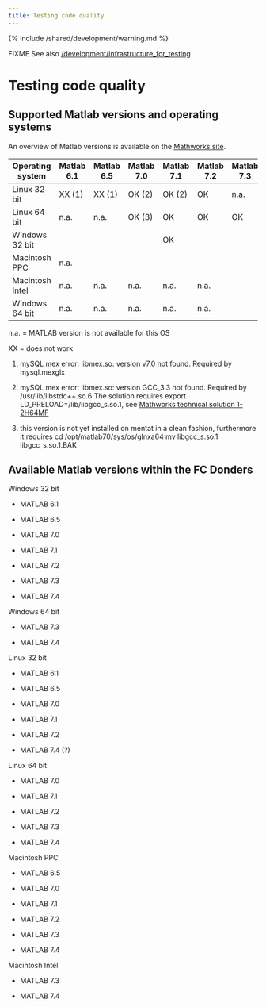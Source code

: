 ```yaml
---
title: Testing code quality
---
```


{% include /shared/development/warning.md %}

FIXME See also [/development/infrastructure_for_testing](/development/project/infrastructure_for_testing)

# Testing code quality

## Supported Matlab versions and operating systems

An overview of Matlab versions is available on the [Mathworks site](http://www.mathworks.com/support/sysreq/previous_releases.html).

| Operating system | Matlab 6.1 | Matlab 6.5 | Matlab 7.0 | Matlab 7.1 | Matlab 7.2 | Matlab 7.3 | Matlab 7.4 |
| ---------------- | ---------- | ---------- | ---------- | ---------- | ---------- | ---------- | ---------- |
| Linux 32 bit     | XX (1)     | XX (1)     | OK (2)     | OK (2)     | OK         | n.a.       |            |
| Linux 64 bit     | n.a.       | n.a.       | OK (3)     | OK         | OK         | OK         |            |
| Windows 32 bit   |            |            |            | OK         |            |            |            |
| Macintosh PPC    | n.a.       |            |            |            |            |            |            |
| Macintosh Intel  | n.a.       | n.a.       | n.a.       | n.a.       | n.a.       |            |            |
| Windows 64 bit   | n.a.       | n.a.       | n.a.       | n.a.       | n.a.       |            |            |

n.a. = MATLAB version is not available for this OS

XX = does not work

1. mySQL mex error: libmex.so: version v7.0 not found. Required by mysql.mexglx

2. mySQL mex error: libmex.so: version GCC_3.3 not found. Required by /usr/lib/libstdc++.so.6
   The solution requires export LD_PRELOAD=/lib/libgcc_s.so.1, see [Mathworks technical solution 1-2H64MF](http://www.mathworks.com/support/solutions/data/1-2H64MF.html?product=CO&solution=1-2H64MF)

3. this version is not yet installed on mentat in a clean fashion, furthermore it requires
   cd /opt/matlab70/sys/os/glnxa64
   mv libgcc_s.so.1 libgcc_s.so.1.BAK

## Available Matlab versions within the FC Donders

Windows 32 bit

- MATLAB 6.1

- MATLAB 6.5

- MATLAB 7.0

- MATLAB 7.1

- MATLAB 7.2

- MATLAB 7.3

- MATLAB 7.4

Windows 64 bit

- MATLAB 7.3

- MATLAB 7.4

Linux 32 bit

- MATLAB 6.1

- MATLAB 6.5

- MATLAB 7.0

- MATLAB 7.1

- MATLAB 7.2

- MATLAB 7.4 (?)

Linux 64 bit

- MATLAB 7.0

- MATLAB 7.1

- MATLAB 7.2

- MATLAB 7.3

- MATLAB 7.4

Macintosh PPC

- MATLAB 6.5

- MATLAB 7.0

- MATLAB 7.1

- MATLAB 7.2

- MATLAB 7.3

- MATLAB 7.4

Macintosh Intel

- MATLAB 7.3

- MATLAB 7.4
